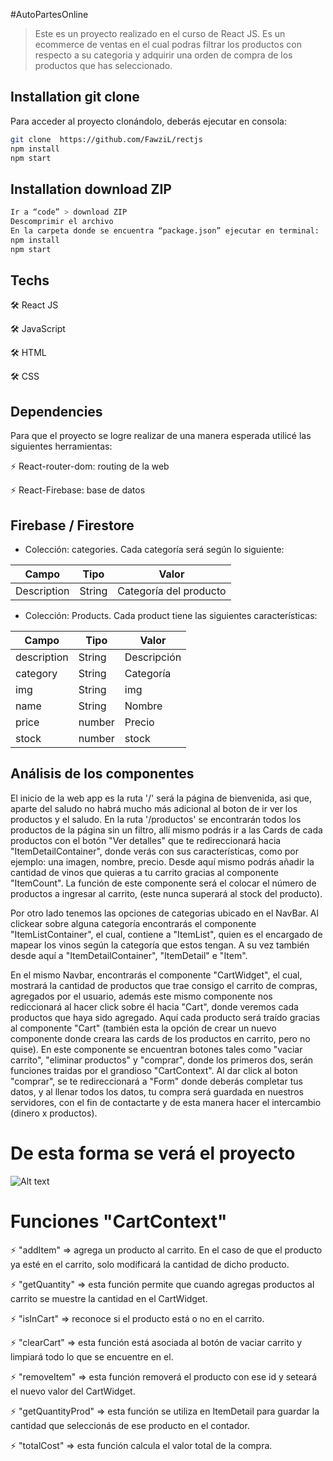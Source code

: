 #AutoPartesOnline

> Este es un proyecto realizado en el curso de React JS. Es un ecommerce de ventas en el cual podras filtrar los productos con respecto a su categoria y adquirir una orden de compra de los productos que has seleccionado.

## Installation git clone

Para acceder al proyecto clonándolo, deberás ejecutar en consola: 
```sh
git clone  https://github.com/FawziL/rectjs
npm install 
npm start
```

## Installation download ZIP
```sh
Ir a “code” > download ZIP
Descomprimir el archivo
En la carpeta donde se encuentra “package.json” ejecutar en terminal: 
npm install
npm start
```
## Techs

🛠️ React JS

🛠️ JavaScript

🛠️ HTML

🛠️ CSS

## Dependencies

Para que el proyecto se logre realizar de una manera esperada utilicé las siguientes herramientas:

⚡ React-router-dom: routing de la web

⚡ React-Firebase: base de datos

## Firebase / Firestore

- Colección: categories. Cada categoría será según lo siguiente:

|   Campo      | Tipo   |            Valor       |
| -------------| ------------- | ------------- |
| Description  | String | Categoría del producto|

- Colección: Products. Cada product tiene las siguientes características:

|    Campo      |   Tipo        |   Valor       |
| ------------- | ------------- | ------------- |
|   description |   String      |   Descripción |
|   category    |   String      |   Categoría   |
|       img     |   String      |       img     |
|       name    |   String      |      Nombre   |
|       price   |   number      |     Precio    |
|       stock   |   number      |       stock   |

## Análisis de los componentes

El inicio de la web app es la ruta '/' será la página de bienvenida, asi que, aparte del saludo no habrá mucho más adicional al boton de ir  ver los productos y el saludo. En la ruta '/productos' se encontrarán todos los productos de la página sin un filtro, allí mismo podrás ir a las Cards de cada productos con el botón "Ver detalles" que te redireccionará hacia "ItemDetailContainer", donde verás con sus características, como por ejemplo: una imagen, nombre, precio. Desde aquí mismo podrás añadir la cantidad de vinos que quieras a tu carrito gracias al componente "ItemCount". La función de este componente será el colocar el número de productos a ingresar al carrito, (este nunca superará al stock del producto).

Por otro lado tenemos las opciones de categorias ubicado en el NavBar. Al clickear sobre alguna categoría encontrarás el componente "ItemListContainer", el cual, contiene a "ItemList", quien es el encargado de mapear los vinos según la categoría que estos tengan. A su vez también desde aquí a "ItemDetailContainer", "ItemDetail" e "Item".

En el mismo Navbar, encontrarás el componente "CartWidget", el cual, mostrará la cantidad de productos que trae consigo el carrito de compras, agregados por el usuario, además este mismo componente nos rediccionará al hacer click sobre él hacia "Cart", donde veremos cada productos que haya sido agregado. Aquí cada producto será traído gracias al componente "Cart" (también esta la opción de crear un nuevo componente donde creara las cards de los productos en carrito, pero no quise). En este componente se encuentran botones tales como "vaciar carrito", "eliminar productos" y "comprar", donde los primeros dos, serán funciones traidas por el grandioso "CartContext".  Al dar click al boton "comprar", se te redireccionará a "Form" donde deberás completar tus datos, y al llenar todos los datos, tu compra será guardada en nuestros servidores, con el fin de contactarte y de esta manera hacer el intercambio (dinero x productos).

# De esta forma se verá el proyecto

![Alt text](https://github.com/FawziL/rectjs/blob/firebase2/Docs/demostration.gif)

# Funciones "CartContext"

⚡ "addItem" => agrega un producto al carrito. En el caso de que el producto ya esté en el carrito, solo modificará la cantidad de dicho producto.

⚡ "getQuantity" => esta función permite que cuando agregas productos al carrito se muestre la cantidad en el CartWidget.

⚡ "isInCart" => reconoce si el producto está o no en el carrito.

⚡ "clearCart" => esta función está asociada al botón de vaciar carrito y limpiará todo lo que se encuentre en el.

⚡ "removeItem" => esta función removerá el producto con ese id y seteará el nuevo valor del CartWidget.

⚡ "getQuantityProd" => esta función se utiliza en ItemDetail para guardar la cantidad que seleccionás de ese producto en el contador. 

⚡ "totalCost" => esta función calcula el valor total de la compra.
